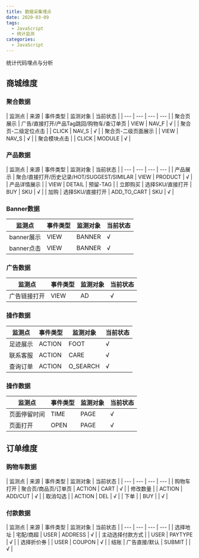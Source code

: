 ```yaml
---
title: 数据采集埋点
date: 2020-03-09
tags: 
  - JavaScript
  - 统计监测
categories: 
  - JavaScript
---
```


统计代码埋点与分析

<!--more-->

## 商城维度

### 聚合数据

| 监测点 | 来源 | 事件类型 | 监测对象 | 当前状态 |
| --- | --- | --- | --- |
| 聚合页展示 | 广告/直接打开/产品Tag跳回/购物车/查订单页 | VIEW | NAV_F | √ |
| 聚合页-二级定位点击 |  | CLICK | NAV_S | √ |
| 聚合页-二级页面展示 |  | VIEW | NAV_S | √ |
| 聚合模块点击 |  | CLICK | MODULE | √ |

### 产品数据

| 监测点 | 来源 | 事件类型 | 监测对象 | 当前状态 |
| --- | --- | --- | --- |
| 产品展示 | 聚合/直接打开/历史记录/HOT/SUGGEST/SIMILAR | VIEW | PRODUCT | √ |
| 产品详情展示 |  | VIEW | DETAIL | 预留-TAG |
| 立即购买 | 选择SKU/直接打开 | BUY | SKU | √ |
| 加购 | 选择SKU/直接打开 | ADD_TO_CART | SKU | √ |

### Banner数据

| 监测点 | 事件类型 | 监测对象 | 当前状态 |
| --- | --- | --- | --- |
| banner展示 | VIEW | BANNER | √ |
| banner点击 | VIEW | BANNER | √ |

### 广告数据

| 监测点 | 事件类型 | 监测对象 | 当前状态 |
| --- | --- | --- | --- |
| 广告链接打开 | VIEW | AD | √ |

### 操作数据

| 监测点 | 事件类型 | 监测对象 | 当前状态 |
| --- | --- | --- | --- |
| 足迹展示 | ACTION | FOOT | √ |
| 联系客服 | ACTION | CARE | √ |
| 查询订单 | ACTION | O_SEARCH | √ |

### 操作数据

| 监测点       | 事件类型 | 监测对象 | 当前状态 |
| ------------ | -------- | -------- | -------- |
| 页面停留时间 | TIME     | PAGE     | √        |
| 页面打开     | OPEN     | PAGE     | √        |

## 订单维度

### 购物车数据

| 监测点 | 来源 | 事件类型 | 监测对象 | 当前状态 |
| --- | --- | --- | --- |
| 购物车打开 | 聚合页/商品页/订单页 | ACTION | CART | √ |
| 修改数量 |  | ACTION | ADD/CUT | √ |
| 取消勾选 |  | ACTION | DEL | √ |
| 下单 |  | BUY |  | √ |

### 付款数据

| 监测点 | 来源 | 事件类型 | 监测对象 | 当前状态 |
| --- | --- | --- | --- |
| 选择地址 | 宅配/商超 | USER | ADDRESS	 | √ |
| 主动选择付款方式 |  | USER | PAYTYPE | √ |
| 选择折价券 |  | USER | COUPON | √ |
| 结账 | 广告直接/默认 | SUBMIT |  | √ |

